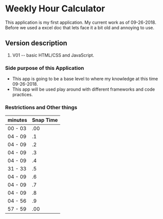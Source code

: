# Weekly Hour Calculator

This application is my first application. My current work as of 09-26-2018.
Before we used a excel doc that lets face it a bit old and annoying to use.

## Version description

1. V01 -- basic HTML/CSS and JavaScript.

### Side purpose of this Application

- This app is going to be a base level to where my knowledge at this time 09-26-2018.
- This app will be used play around with different frameworks and code practices.

### Restrictions and Other things

| minutes | Snap Time |
| ------- | --------- |
| 00 - 03 | .00       |
| 04 - 09 | .1        |
| 04 - 09 | .2        |
| 04 - 09 | .3        |
| 04 - 09 | .4        |
| 31 - 33 | .5        |
| 04 - 09 | .6        |
| 04 - 09 | .7        |
| 04 - 09 | .8        |
| 04 - 56 | .9        |
| 57 - 59 | .00       |
